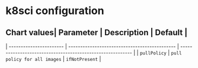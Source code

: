# k8sci configuration

## Chart values| Parameter | Description | Default |
| ----------------------- | --------------------------------------------- | ---------------------------------------------------------- |
| `pullPolicy` | `pull policy for all images` | `ifNotPresent` |
